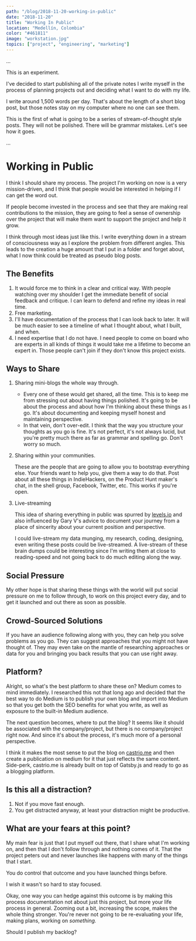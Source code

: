 ```yaml
---
path: "/blog/2018-11-20-working-in-public"
date: "2018-11-20"
title: "Working In Public"
location: "Medellín, Colombia"
color: "#461811"
image: "workstation.jpg"
topics: ["project", "engineering", "marketing"]
---
```


...

This is an experiment.

I've decided to start publishing all of the private notes I write myself in the process of planning projects out and deciding what I want to do with my life.

I write around 1,500 words per day. That's about the length of a short blog post, but those notes stay on my computer where no one can see them.

This is the first of what is going to be a series of stream-of-thought style posts. They will not be polished. There will be grammar mistakes. Let's see how it goes.

...

# Working in Public

I think I should share my process. The project I'm working on now is a very mission-driven, and I think that people would be interested in helping if I can get the word out.

If people become invested in the process and see that they are making real contributions to the mission, they are going to feel a sense of ownership over the project that will make them want to support the project and help it grow.

I think through most ideas just like this. I write everything down in a stream of consciousness way as I explore the problem from different angles. This leads to the creation a huge amount that I put in a folder and forget about, what I now think could be treated as pseudo blog posts.

## The Benefits

1. It would force me to think in a clear and critical way. With people watching over my shoulder I get the immediate benefit of social feedback and critique. I can learn to defend and refine my ideas in real time.
2. Free marketing. 
3. I'll have documentation of the process that I can look back to later. It will be much easier to see a timeline of what I thought about, what I built, and when.
4. I need expertise that I do not have. I need people to come on board who are experts in all kinds of things it would take me a lifetime to become an expert in. Those people can't join if they don't know this project exists.

## Ways to Share

1. Sharing mini-blogs the whole way through.
    - Every one of these would get shared, all the time. This is to keep me from stressing out about having things polished. It's going to be about the process and about how I'm thinking about these things as I go. It's about documenting and keeping myself honest and maintaining perspective.
    - In that vein, don't over-edit. I think that the way you structure your thoughts as you go is fine. It's not perfect, it's not always lucid, but you're pretty much there as far as grammar and spelling go. Don't worry so much.
2. Sharing within your communities.

    These are the people that are going to allow you to bootstrap everything else. Your friends want to help you, give them a way to do that. Post about all these things in IndieHackers, on the Product Hunt maker's chat, in the shell group, Facebook, Twitter, etc. This works if you're open.

3. Live-streaming

    This idea of sharing everything in public was spurred by [levels.io](http://levels.io) and also influenced by Gary V's advice to document your journey from a place of sincerity about your current position and perspective.

    I could live-stream my data munging, my research, coding, designing, even writing these posts could be live-streamed. A live-stream of these brain dumps could be interesting since I'm writing them at close to reading-speed and not going back to do much editing along the way.

## Social Pressure

My other hope is that sharing these things with the world will put social pressure on me to follow through, to work on this project every day, and to get it launched and out there as soon as possible.

## Crowd-Sourced Solutions

If you have an audience following along with you, they can help you solve problems as you go. They can suggest approaches that you might not have thought of. They may even take on the mantle of researching approaches or data for you and bringing you back results that you can use right away.

## Platform?

Alright, so what's the best platform to share these on? Medium comes to mind immediately. I researched this not that long ago and decided that the best way to do Medium is to publish your own blog and import into Medium so that you get both the SEO benefits for what you write, as well as exposure to the built-in Medium audience.

The next question becomes, where to put the blog? It seems like it should be associated with the company/project, but there is no company/project right now. And since it's about the process, it's much more of a personal perspective.

I think it makes the most sense to put the blog on [castrio.me](http://castrio.me) and then create a publication on medium for it that just reflects the same content. Side-perk, castrio.me is already built on top of Gatsby.js and ready to go as a blogging platform.

## Is this all a distraction?

1. Not if you move fast enough.
2. You get distracted anyway, at least your distraction might be productive.

## What are your fears at this point?

My main fear is just that I put myself out there, that I share what I'm working on, and then that I don't follow through and nothing comes of it. That the project peters out and never launches like happens with many of the things that I start.

You do control that outcome and you have launched things before.

I wish it wasn't so hard to stay focused.

Okay, one way you can hedge against this outcome is by making this process documentation not about just this project, but more your life process in general. Zooming out a bit, increasing the scope, makes the whole thing stronger. You're never not going to be re-evaluating your life, making plans, working on *something.*

Should I publish my backlog?
